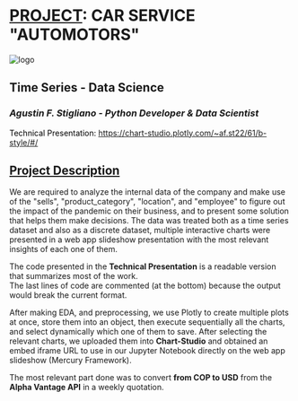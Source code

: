 # <u>PROJECT</u>: CAR SERVICE **"AUTOMOTORS"**

    
![logo](https://user-images.githubusercontent.com/113382260/193469015-485cc23c-faef-4897-8617-2a5ee17470d7.png)
<br />
## Time Series - Data Science


### <i>Agustin F. Stigliano - Python Developer & Data Scientist</i>

<div>
    <p style="color:black;">Technical Presentation: <a href="https://chart-studio.plotly.com/~af.st22/61/b-style/#/">https://chart-studio.plotly.com/~af.st22/61/b-style/#/</a></p>
</div>

## <u>Project Description</u>
We are required to analyze the internal data of the company and make use of the "sells", "product_category", "location", and "employee" to figure out the impact of the pandemic on their business, and to present some solution that helps them make decisions. The data was treated both as a time series dataset and also as a discrete dataset, multiple interactive charts were presented in a web app slideshow presentation with the most relevant insights of each one of them.

The code presented in the **Technical Presentation** is a readable version that summarizes most of the work.<br />
The last lines of code are commented (at the bottom) because the output would break the current format.

After making EDA, and preprocessing, we use Plotly to create multiple plots at once, store them into an object, then execute sequentially all the charts, and select dynamically which one of them to save. After selecting the relevant charts, we uploaded them into **Chart-Studio** and obtained an embed iframe URL to use in our Jupyter Notebook directly on the web app slideshow (Mercury Framework).

The most relevant part done was to convert **from COP to USD** from the **Alpha Vantage API** in a weekly quotation.
